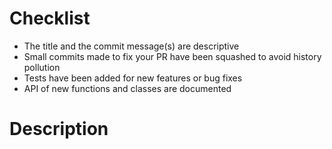 # Checklist

- The title and the commit message(s) are descriptive
- Small commits made to fix your PR have been squashed to avoid history pollution
- Tests have been added for new features or bug fixes
- API of new functions and classes are documented

# Description
